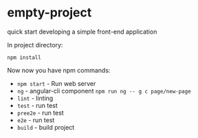 # empty-project
quick start developing a simple front-end application

In project directory:
```
npm install
```

Now now you have npm commands:

- `npm start` - Run web server
- `ng` - angular-cli component `npm run ng -- g c page/new-page`
- `lint` - linting
- `test` - run test
- `pree2e` - run test
- `e2e` - run test
- `build` - build project
